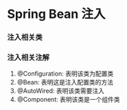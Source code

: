 # Spring Bean 注入
### 注入相关类

### 注入相关注解
1. @Configuration: 表明该类为配置类
2. @Bean: 表明这是注入配置类的方法
3. @AutoWired: 表明该类需要注入
4. @Component: 表明该类是一个组件类

